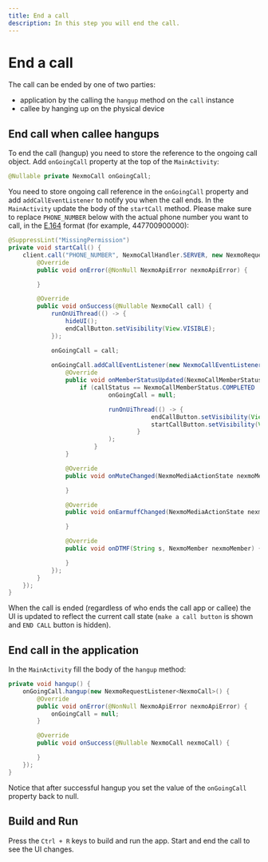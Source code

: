```yaml
---
title: End a call
description: In this step you will end the call.
---
```


# End a call

The call can be ended by one of two parties:
- application by the calling the `hangup` method on the `call` instance
- callee by hanging up on the physical device

## End call when callee hangups

To end the call (hangup) you need to store the reference to the ongoing call object. Add `onGoingCall` property at the top of the `MainActivity`:

```java
@Nullable private NexmoCall onGoingCall;
```

You need to store ongoing call reference in the `onGoingCall` property and add `addCallEventListener` to notify you when the call ends. In the `MainActivity` update the body of the `startCall` method. Please make sure to replace `PHONE_NUMBER` below with the actual phone number you want to call, in the [E.164](https://developer.nexmo.com/concepts/guides/glossary#e-164-format) format (for example, 447700900000):


```java
@SuppressLint("MissingPermission")
private void startCall() {
    client.call("PHONE_NUMBER", NexmoCallHandler.SERVER, new NexmoRequestListener<NexmoCall>() {
        @Override
        public void onError(@NonNull NexmoApiError nexmoApiError) {

        }

        @Override
        public void onSuccess(@Nullable NexmoCall call) {
            runOnUiThread(() -> {
                hideUI();
                endCallButton.setVisibility(View.VISIBLE);
            });

            onGoingCall = call;
            
            onGoingCall.addCallEventListener(new NexmoCallEventListener() {
                @Override
                public void onMemberStatusUpdated(NexmoCallMemberStatus callStatus, NexmoMember nexmoMember) {
                    if (callStatus == NexmoCallMemberStatus.COMPLETED || callStatus == NexmoCallMemberStatus.CANCELLED) {
                            onGoingCall = null;

                            runOnUiThread(() -> {
                                        endCallButton.setVisibility(View.INVISIBLE);
                                        startCallButton.setVisibility(View.VISIBLE);
                                    }
                            );
                        }
                }

                @Override
                public void onMuteChanged(NexmoMediaActionState nexmoMediaActionState, NexmoMember nexmoMember) {

                }

                @Override
                public void onEarmuffChanged(NexmoMediaActionState nexmoMediaActionState, NexmoMember nexmoMember) {

                }

                @Override
                public void onDTMF(String s, NexmoMember nexmoMember) {

                }
            });
        }
    });
}
```

When the call is ended (regardless of who ends the call app or callee) the UI is updated to reflect the current call state (`make a call button` is shown and `END CALL` button is hidden).

## End call in the application

In the `MainActivity` fill the body of the `hangup` method:

```java
private void hangup() {
    onGoingCall.hangup(new NexmoRequestListener<NexmoCall>() {
        @Override
        public void onError(@NonNull NexmoApiError nexmoApiError) {
            onGoingCall = null;
        }

        @Override
        public void onSuccess(@Nullable NexmoCall nexmoCall) {

        }
    });
}
```

Notice that after successful hangup you set the value of the `onGoingCall` property back to null.

## Build and Run

Press the `Ctrl + R` keys to build and run the app. Start and end the call to see the UI changes.